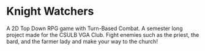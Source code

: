 # Knight Watchers
A 2D Top Down RPG game with Turn-Based Combat. A semester long project made for the CSULB VGA Club. Fight enemies such as the priest, the bard, and the farmer lady and make your way to the church!
